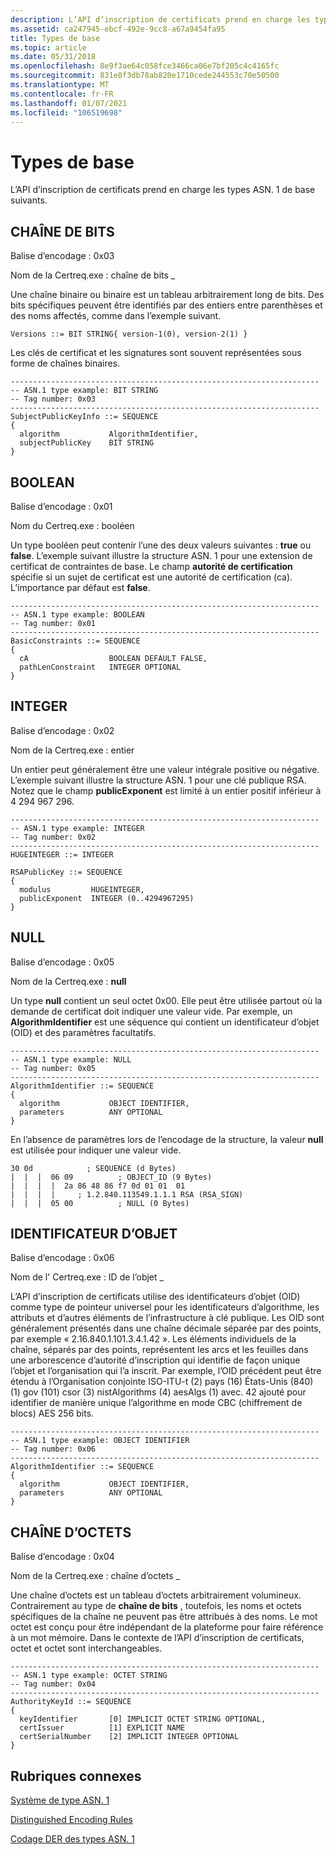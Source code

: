 ```yaml
---
description: L’API d’inscription de certificats prend en charge les types ASN. 1 de base suivants.
ms.assetid: ca247945-ebcf-492e-9cc8-a67a9454fa95
title: Types de base
ms.topic: article
ms.date: 05/31/2018
ms.openlocfilehash: 8e9f3ae64c058fce3466ca06e7bf205c4c4165fc
ms.sourcegitcommit: 831e8f3db78ab820e1710cede244553c70e50500
ms.translationtype: MT
ms.contentlocale: fr-FR
ms.lasthandoff: 01/07/2021
ms.locfileid: "106519698"
---
```

# <a name="basic-types"></a>Types de base

L’API d’inscription de certificats prend en charge les types ASN. 1 de base suivants.

## <a name="bit-string"></a>CHAÎNE DE BITS

Balise d’encodage : 0x03

Nom de la Certreq.exe : chaîne de bits \_

Une chaîne binaire ou binaire est un tableau arbitrairement long de bits. Des bits spécifiques peuvent être identifiés par des entiers entre parenthèses et des noms affectés, comme dans l’exemple suivant.

``` syntax
Versions ::= BIT STRING{ version-1(0), version-2(1) } 
```

Les clés de certificat et les signatures sont souvent représentées sous forme de chaînes binaires.

``` syntax
---------------------------------------------------------------------
-- ASN.1 type example: BIT STRING
-- Tag number: 0x03
---------------------------------------------------------------------
SubjectPublicKeyInfo ::= SEQUENCE 
{
  algorithm           AlgorithmIdentifier,
  subjectPublicKey    BIT STRING
} 
```

## <a name="boolean"></a>BOOLEAN

Balise d’encodage : 0x01

Nom du Certreq.exe : booléen

Un type booléen peut contenir l’une des deux valeurs suivantes : **true** ou **false**. L’exemple suivant illustre la structure ASN. 1 pour une extension de certificat de contraintes de base. Le champ **autorité de certification** spécifie si un sujet de certificat est une autorité de certification (ca). L’importance par défaut est **false**.

``` syntax
---------------------------------------------------------------------
-- ASN.1 type example: BOOLEAN
-- Tag number: 0x01
---------------------------------------------------------------------
BasicConstraints ::= SEQUENCE 
{
  cA                  BOOLEAN DEFAULT FALSE,
  pathLenConstraint   INTEGER OPTIONAL
}
```

## <a name="integer"></a>INTEGER

Balise d’encodage : 0x02

Nom de la Certreq.exe : entier

Un entier peut généralement être une valeur intégrale positive ou négative. L’exemple suivant illustre la structure ASN. 1 pour une clé publique RSA. Notez que le champ **publicExponent** est limité à un entier positif inférieur à 4 294 967 296.

``` syntax
---------------------------------------------------------------------
-- ASN.1 type example: INTEGER
-- Tag number: 0x02
---------------------------------------------------------------------
HUGEINTEGER ::= INTEGER

RSAPublicKey ::= SEQUENCE 
{ 
  modulus         HUGEINTEGER,    
  publicExponent  INTEGER (0..4294967295) 
} 
```

## <a name="null"></a>NULL

Balise d’encodage : 0x05

Nom de la Certreq.exe : **null**

Un type **null** contient un seul octet 0x00. Elle peut être utilisée partout où la demande de certificat doit indiquer une valeur vide. Par exemple, un **AlgorithmIdentifier** est une séquence qui contient un identificateur d’objet (OID) et des paramètres facultatifs.

``` syntax
---------------------------------------------------------------------
-- ASN.1 type example: NULL
-- Tag number: 0x05
---------------------------------------------------------------------
AlgorithmIdentifier ::= SEQUENCE 
{
  algorithm           OBJECT IDENTIFIER,
  parameters          ANY OPTIONAL    
}
```

En l’absence de paramètres lors de l’encodage de la structure, la valeur **null** est utilisée pour indiquer une valeur vide.

``` syntax
30 0d            ; SEQUENCE (d Bytes)
|  |  |  06 09          ; OBJECT_ID (9 Bytes)
|  |  |  |  2a 86 48 86 f7 0d 01 01  01
|  |  |  |     ; 1.2.840.113549.1.1.1 RSA (RSA_SIGN)
|  |  |  05 00          ; NULL (0 Bytes)
```

## <a name="object-identifier"></a>IDENTIFICATEUR D’OBJET

Balise d’encodage : 0x06

Nom de l' Certreq.exe : ID de l’objet \_

L’API d’inscription de certificats utilise des identificateurs d’objet (OID) comme type de pointeur universel pour les identificateurs d’algorithme, les attributs et d’autres éléments de l’infrastructure à clé publique. Les OID sont généralement présentés dans une chaîne décimale séparée par des points, par exemple « 2.16.840.1.101.3.4.1.42 ». Les éléments individuels de la chaîne, séparés par des points, représentent les arcs et les feuilles dans une arborescence d’autorité d’inscription qui identifie de façon unique l’objet et l’organisation qui l’a inscrit. Par exemple, l’OID précédent peut être étendu à l’Organisation conjointe ISO-ITU-t (2) pays (16) États-Unis (840) (1) gov (101) csor (3) nistAlgorithms (4) aesAlgs (1) avec. 42 ajouté pour identifier de manière unique l’algorithme en mode CBC (chiffrement de blocs) AES 256 bits.

``` syntax
---------------------------------------------------------------------
-- ASN.1 type example: OBJECT IDENTIFIER
-- Tag number: 0x06
---------------------------------------------------------------------
AlgorithmIdentifier ::= SEQUENCE 
{
  algorithm           OBJECT IDENTIFIER,
  parameters          ANY OPTIONAL    
}
```

## <a name="octet-string"></a>CHAÎNE D’OCTETS

Balise d’encodage : 0x04

Nom de la Certreq.exe : chaîne d’octets \_

Une chaîne d’octets est un tableau d’octets arbitrairement volumineux. Contrairement au type de **chaîne de bits** , toutefois, les noms et octets spécifiques de la chaîne ne peuvent pas être attribués à des noms. Le mot octet est conçu pour être indépendant de la plateforme pour faire référence à un mot mémoire. Dans le contexte de l’API d’inscription de certificats, octet et octet sont interchangeables.

``` syntax
---------------------------------------------------------------------
-- ASN.1 type example: OCTET STRING
-- Tag number: 0x04
---------------------------------------------------------------------
AuthorityKeyId ::= SEQUENCE 
{
  keyIdentifier       [0] IMPLICIT OCTET STRING OPTIONAL,
  certIssuer          [1] EXPLICIT NAME
  certSerialNumber    [2] IMPLICIT INTEGER OPTIONAL
}
```

## <a name="related-topics"></a>Rubriques connexes

<dl> <dt>

[Système de type ASN. 1](about-asn-1-type-system.md)
</dt> <dt>

[Distinguished Encoding Rules](distinguished-encoding-rules.md)
</dt> <dt>

[Codage DER des types ASN. 1](about-der-encoding-of-asn-1-types.md)
</dt> </dl>

 

 



